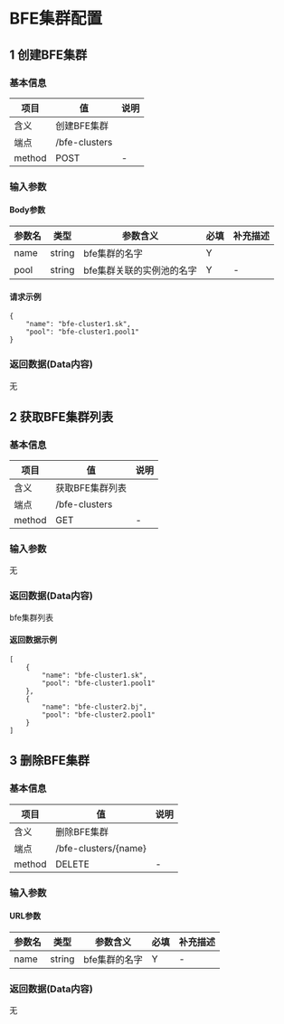# BFE集群配置


## 1 创建BFE集群

### 基本信息
| 项目  | 值  | 说明 | 
| - | - | - |
| 含义 |	创建BFE集群 || 
| 端点 |	/bfe-clusters ||
| method |	POST | - |

### 输入参数

#### Body参数
| 参数名 | 类型 |参数含义 | 必填 | 补充描述 |
| - | -  | - | - | - | 	
| name | string | bfe集群的名字 | Y | |
| pool | string | bfe集群关联的实例池的名字 | Y |- |

#### 请求示例
```
{
    "name": "bfe-cluster1.sk",
    "pool": "bfe-cluster1.pool1"
}
```


### 返回数据(Data内容)	
无


## 2 获取BFE集群列表

### 基本信息
| 项目  | 值  | 说明 | 
| - | - | - |
| 含义 |	获取BFE集群列表 || 
| 端点 |	/bfe-clusters ||
| method |	GET | - |

### 输入参数
无

### 返回数据(Data内容)	
bfe集群列表

#### 返回数据示例
```
[
    {
        "name": "bfe-cluster1.sk",
        "pool": "bfe-cluster1.pool1"
    },
    {
        "name": "bfe-cluster2.bj",
        "pool": "bfe-cluster2.pool1"
    }
]
```

## 3 删除BFE集群

### 基本信息
| 项目  | 值  | 说明 | 
| - | - | - |
| 含义 |	删除BFE集群 || 
| 端点 |	/bfe-clusters/{name} ||
| method |	DELETE | - |

### 输入参数

#### URL参数
| 参数名 | 类型 |参数含义 | 必填 | 补充描述 |
| - | -  | - | - | - | 	
| name | string | bfe集群的名字 | Y | - |

### 返回数据(Data内容)	
无